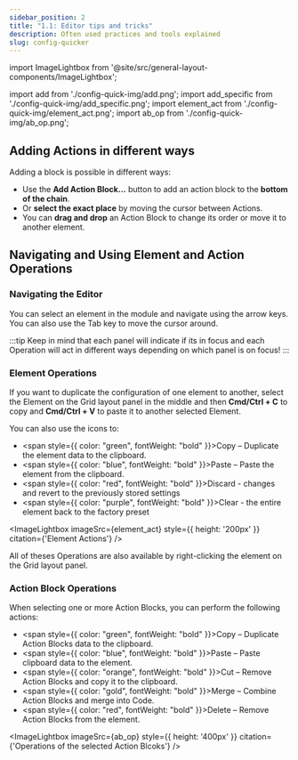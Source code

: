 ```yaml
---
sidebar_position: 2
title: "1.1: Editor tips and tricks"
description: Often used practices and tools explained
slug: config-quicker
---
```


import ImageLightbox from '@site/src/general-layout-components/ImageLightbox';

import add from './config-quick-img/add.png';
import add_specific from './config-quick-img/add_specific.png';
import element_act from './config-quick-img/element_act.png';
import ab_op from './config-quick-img/ab_op.png';


## Adding Actions in different ways

Adding a block is possible in different ways:

- Use the **Add Action Block…** button to add an action block to the __bottom of the chain__.  
- Or __select the exact place__ by moving the cursor between Actions.  
- You can __drag and drop__ an Action Block to change its order or move it to another element.


<div style={{ display: 'flex', gap: '1rem', alignItems: 'flex-start' }}>
  <ImageLightbox imageSrc={add} style={{ height: '500px' }} citation={'Add action block to the bottom'} />
  <ImageLightbox imageSrc={add_specific} style={{ height: '300px' }} citation={'Add action block to a specific place'} />
</div>





## Navigating and Using Element and Action Operations

### Navigating the Editor

You can select an element in the module and navigate using the arrow keys. You can also use the Tab key to move the cursor around.

:::tip
Keep in mind that each panel will indicate if its in focus and each Operation will act in different ways depending on which panel is on focus!
:::

### Element Operations

If you want to duplicate the configuration of one element to another, select the Element on the Grid layout panel in the middle and then **Cmd/Ctrl + C** to copy and **Cmd/Ctrl + V** to paste it to another selected Element.

You can also use the icons to:  
- <span style={{ color: "green", fontWeight: "bold" }}>Copy</span> – Duplicate the element data to the clipboard.  
- <span style={{ color: "blue", fontWeight: "bold" }}>Paste</span> – Paste the element from the clipboard.
- <span style={{ color: "red", fontWeight: "bold" }}>Discard</span> - changes and revert to the previously stored settings  
- <span style={{ color: "purple", fontWeight: "bold" }}>Clear</span> - the entire element back to the factory preset

<ImageLightbox imageSrc={element_act} style={{ height: '200px' }} citation={'Element Actions'} />

All of theses Operations are also available by right-clicking the element on the Grid layout panel.

### Action Block Operations

When selecting one or more Action Blocks, you can perform the following actions:

- <span style={{ color: "green", fontWeight: "bold" }}>Copy</span> – Duplicate Action Blocks data to the clipboard.  
- <span style={{ color: "blue", fontWeight: "bold" }}>Paste</span> – Paste clipboard data to the element.  
- <span style={{ color: "orange", fontWeight: "bold" }}>Cut</span> – Remove Action Blocks and copy it to the clipboard.  
- <span style={{ color: "gold", fontWeight: "bold" }}>Merge</span> – Combine Action Blocks and merge into Code.  
- <span style={{ color: "red", fontWeight: "bold" }}>Delete</span> – Remove Action Blocks from the element.

<ImageLightbox imageSrc={ab_op} style={{ height: '400px' }} citation={'Operations of the selected Action Blcoks'} />

